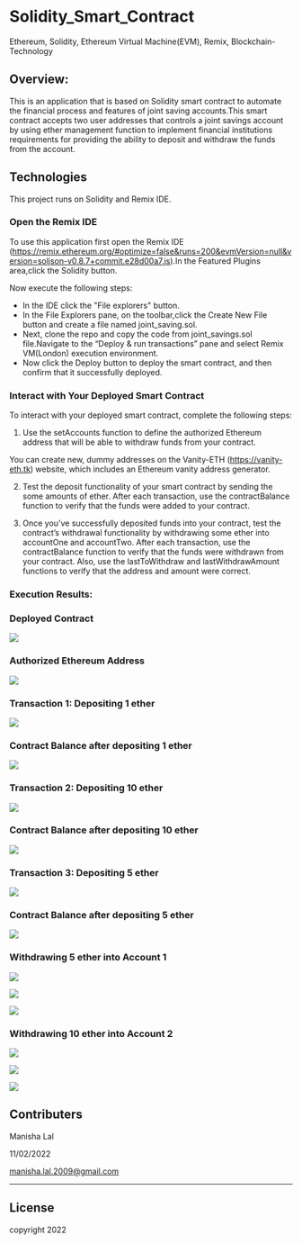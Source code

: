# Solidity_Smart_Contract
Ethereum, Solidity, Ethereum Virtual Machine(EVM), Remix, Blockchain-Technology

## Overview:

This is an application that is based on Solidity smart contract to automate the financial process and features of joint saving accounts.This smart contract accepts two user addresses that controls a joint savings account by using ether management function to implement financial institutions requirements for providing the  ability to deposit and withdraw the funds from the account.

## Technologies
This project runs on Solidity and Remix IDE.

### Open the Remix IDE

To use this application first open the Remix IDE (https://remix.ethereum.org/#optimize=false&runs=200&evmVersion=null&version=soljson-v0.8.7+commit.e28d00a7.js).In the Featured Plugins area,click the Solidity button.

Now execute the following steps:
* In the IDE click the "File explorers" button.
* In the File Explorers pane, on the toolbar,click the Create New File button and create a file named joint_saving.sol.
*  Next, clone the repo and copy the code from joint_savings.sol file.Navigate to the “Deploy & run transactions” pane and select Remix VM(London) execution environment.
* Now click the Deploy button to deploy the smart contract, and then confirm that it successfully deployed.

### Interact with Your Deployed Smart Contract

To interact with your deployed smart contract, complete the following steps:

1. Use the setAccounts function to define the authorized Ethereum address that will be able to withdraw funds from your contract.

You can create new, dummy addresses on the Vanity-ETH (https://vanity-eth.tk) website, which includes an Ethereum vanity address generator.

2. Test the deposit functionality of your smart contract by sending the some amounts of ether. After each transaction, use the contractBalance function to verify that the funds were added to your contract.


3. Once you’ve successfully deposited funds into your contract, test the contract’s withdrawal functionality by withdrawing some ether into accountOne and accountTwo. After each transaction, use the contractBalance function to verify that the funds were withdrawn from your contract. Also, use the lastToWithdraw and lastWithdrawAmount functions to verify that the address and amount were correct.

### Execution Results:

### Deployed Contract

![](Execution_Results/Deployed_status.png)

### Authorized Ethereum Address

![](Execution_Results/set_account_address.png)

### Transaction 1: Depositing 1 ether 

![](Execution_Results/1_Ether.png)

### Contract Balance after depositing 1 ether

![](Execution_Results/1ETH_Deposit.png)

### Transaction 2: Depositing 10 ether 

![](Execution_Results/10_Ether.png)

### Contract Balance after depositing 10 ether

![](Execution_Results/10ETHER_deposit.png)

### Transaction 3: Depositing 5 ether

![](Execution_Results/5_Ether.png)

### Contract Balance after depositing 5 ether

![](Execution_Results/5ETH_Deposit.png)

### Withdrawing 5 ether into Account 1
![](Execution_Results/Cont1_last_to_withdraw.png)

![](Execution_Results/Cont1_last_withdraw_amount.png)



![](Execution_Results/A:C1_Withdrawal.png)

### Withdrawing 10 ether into Account 2

![](Execution_Results/Cont2_last_to_withdraw.png)

![](Execution_Results/Cont2_last_withdrawn_amount.png)

![](Execution_Results/A:c2_Withdrawal.png)

## Contributers

Manisha Lal

11/02/2022

manisha.lal.2009@gmail.com
___


## License
copyright 2022
